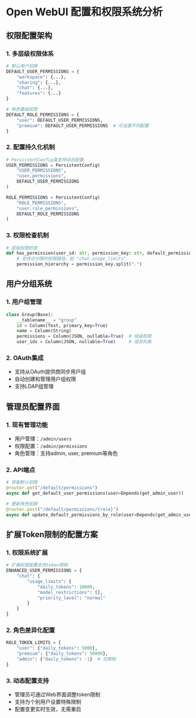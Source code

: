 # Open WebUI 配置和权限系统分析

## 权限配置架构

### 1. 多层级权限体系
```python
# 默认用户权限
DEFAULT_USER_PERMISSIONS = {
    "workspace": {...},
    "sharing": {...},
    "chat": {...},
    "features": {...}
}

# 角色基础权限
DEFAULT_ROLE_PERMISSIONS = {
    "user": DEFAULT_USER_PERMISSIONS,
    "premium": DEFAULT_USER_PERMISSIONS  # 可设置不同配置
}
```

### 2. 配置持久化机制
```python
# PersistentConfig类支持动态配置
USER_PERMISSIONS = PersistentConfig(
    "USER_PERMISSIONS",
    "user.permissions", 
    DEFAULT_USER_PERMISSIONS
)

ROLE_PERMISSIONS = PersistentConfig(
    "ROLE_PERMISSIONS",
    "user.role_permissions",
    DEFAULT_ROLE_PERMISSIONS
)
```

### 3. 权限检查机制
```python
# 层级权限检查
def has_permission(user_id: str, permission_key: str, default_permissions: Dict):
    # 支持点分隔的权限路径，如 "chat.usage_limits"
    permission_hierarchy = permission_key.split(".")
```

## 用户分组系统

### 1. 用户组管理
```python
class Group(Base):
    __tablename__ = "group"
    id = Column(Text, primary_key=True)
    name = Column(String)
    permissions = Column(JSON, nullable=True)  # 组级权限
    user_ids = Column(JSON, nullable=True)     # 成员列表
```

### 2. OAuth集成
- 支持从OAuth提供商同步用户组
- 自动创建和管理用户组权限
- 支持LDAP组管理

## 管理员配置界面

### 1. 现有管理功能
- 用户管理：`/admin/users`
- 权限配置：`/admin/permissions`
- 角色管理：支持admin, user, premium等角色

### 2. API端点
```python
# 获取默认权限
@router.get("/default/permissions")
async def get_default_user_permissions(user=Depends(get_admin_user))

# 更新角色权限
@router.post("/default/permissions/{role}")
async def update_default_permissions_by_role(user=Depends(get_admin_user))
```

## 扩展Token限制的配置方案

### 1. 权限系统扩展
```python
# 扩展权限配置支持token限制
ENHANCED_USER_PERMISSIONS = {
    "chat": {
        "usage_limits": {
            "daily_tokens": 10000,
            "model_restrictions": [],
            "priority_level": "normal"
        }
    }
}
```

### 2. 角色差异化配置
```python
ROLE_TOKEN_LIMITS = {
    "user": {"daily_tokens": 5000},
    "premium": {"daily_tokens": 50000},
    "admin": {"daily_tokens": -1}  # 无限制
}
```

### 3. 动态配置支持
- 管理员可通过Web界面调整token限制
- 支持为个别用户设置特殊限制
- 配置变更实时生效，无需重启